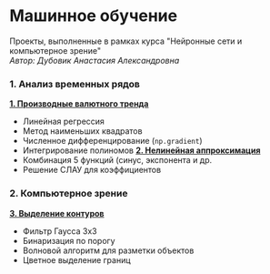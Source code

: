 # Машинное обучение
Проекты, выполненные в рамках курса "Нейронные сети и компьютерное зрение"  
_Автор: Дубовик Анастасия Александровна_
 ### 1. Анализ временных рядов
**[1. Производные валютного тренда](https://github.com/Anasity/Machine-learning/tree/2a9291a83cae8d8540636e1de1e75092d8ecee54/Machine%20learning/Linear-regression)**  
- Линейная регрессия
- Метод наименьших квадратов
- Численное дифференцирование (`np.gradient`)
- Интегрирование полиномов
**[2. Нелинейная аппроксимация](https://github.com/Anasity/Machine-learning/tree/2a9291a83cae8d8540636e1de1e75092d8ecee54/Machine%20learning/Nonlinear-fitting)**
- Комбинация 5 функций (синус, экспонента и др.
- Решение СЛАУ для коэффициентов
### 2. Компьютерное зрение  
**[3. Выделение контуров](https://github.com/Anasity/Machine-learning/tree/2a9291a83cae8d8540636e1de1e75092d8ecee54/Machine%20learning/Computer-vision)** 
- Фильтр Гаусса 3x3
- Бинаризация по порогу
- Волновой алгоритм для разметки объектов
- Цветное выделение границ 
